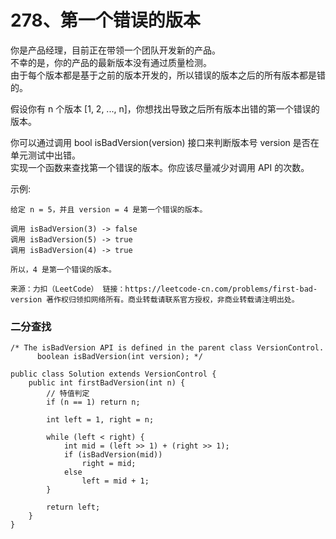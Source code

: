 278、第一个错误的版本
===

你是产品经理，目前正在带领一个团队开发新的产品。<br>
不幸的是，你的产品的最新版本没有通过质量检测。<br>
由于每个版本都是基于之前的版本开发的，所以错误的版本之后的所有版本都是错的。<br>

假设你有 n 个版本 [1, 2, ..., n]，你想找出导致之后所有版本出错的第一个错误的版本。<br>

你可以通过调用 bool isBadVersion(version) 接口来判断版本号 version 是否在单元测试中出错。<br>
实现一个函数来查找第一个错误的版本。你应该尽量减少对调用 API 的次数。<br>

示例:<br>
```
给定 n = 5，并且 version = 4 是第一个错误的版本。

调用 isBadVersion(3) -> false
调用 isBadVersion(5) -> true
调用 isBadVersion(4) -> true

所以，4 是第一个错误的版本。 
```
``
来源：力扣（LeetCode）
链接：https://leetcode-cn.com/problems/first-bad-version
著作权归领扣网络所有。商业转载请联系官方授权，非商业转载请注明出处。
``

### 二分查找
```
/* The isBadVersion API is defined in the parent class VersionControl.
      boolean isBadVersion(int version); */

public class Solution extends VersionControl {
    public int firstBadVersion(int n) {
        // 特值判定
        if (n == 1) return n;
        
        int left = 1, right = n;

        while (left < right) {
            int mid = (left >> 1) + (right >> 1);
            if (isBadVersion(mid))
                right = mid;
            else
                left = mid + 1;
        }

        return left;
    }
}
```
